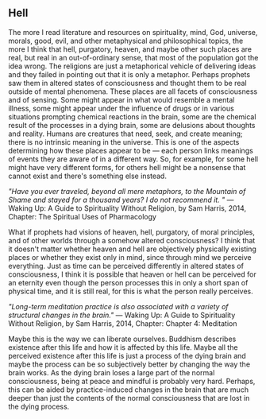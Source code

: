## Hell

The more I read literature and resources on spirituality, mind, God, universe, morals, good, evil, and other metaphysical and philosophical topics, the more I think that hell, purgatory, heaven, and maybe other such places are real, but real in an out-of-ordinary sense, that most of the population got the idea wrong. The religions are just a metaphorical vehicle of delivering ideas and they failed in pointing out that it is only a metaphor. Perhaps prophets saw them in altered states of consciousness and thought them to be real outside of mental phenomena. These places are all facets of consciousness and of sensing. Some might appear in what would resemble a mental illness, some might appear under the influence of drugs or in various situations prompting chemical reactions in the brain, some are the chemical result of the processes in a dying brain, some are delusions about thoughts and reality. Humans are creatures that need, seek, and create meaning; there is no intrinsic meaning in the universe. This is one of the aspects determining how these places appear to be — each person links meanings of events they are aware of in a different way. So, for example, for some hell might have very different forms, for others hell might be a nonsense that cannot exist and there's something else instead.

*"Have you ever traveled, beyond all mere metaphors, to the Mountain of Shame and stayed for a thousand years? I do not recommend it. "*  — Waking Up: A Guide to Spirituality Without Religion, by Sam Harris, 2014, Chapter: The Spiritual Uses of Pharmacology

What if prophets had visions of heaven, hell, purgatory, of moral principles, and of other worlds through a somehow altered consciousness? I think that it doesn't matter whether heaven and hell are objectively physically existing places or whether they exist only in mind, since through mind we perceive everything. Just as time can be perceived differently in altered states of consciousness, I think it is possible that heaven or hell can be perceived for an eternity even though the person processes this in only a short span of physical time, and it is still real, for this is what the person really perceives.

*"Long-term meditation practice is also associated with a variety of structural changes in the brain."*  — Waking Up: A Guide to Spirituality Without Religion, by Sam Harris, 2014, Chapter: Chapter 4: Meditation

Maybe this is the way we can liberate ourselves. Buddhism describes existence after this life and how it is affected by this life. Maybe all the perceived existence after this life is just a process of the dying brain and maybe the process can be so subjectively better by changing the way the brain works. As the dying brain loses a large part of the normal consciousness, being at peace and mindful is probably very hard. Perhaps, this can be aided by practice-induced changes in the brain that are much deeper than just the contents of the normal consciousness that are lost in the dying process.


